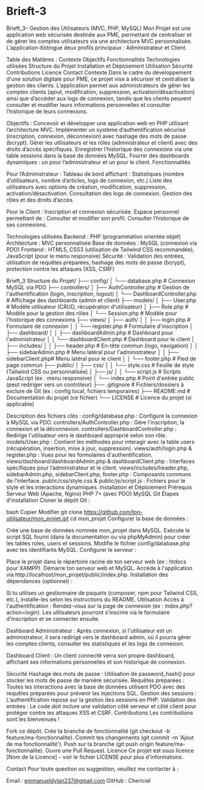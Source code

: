 # Brieft-3
Brieft_3– Gestion des Utilisateurs (MVC, PHP, MySQL)
Mon Projet est une application web sécurisée destinée aux PME, permettant de centraliser et de gérer les comptes utilisateurs via une architecture MVC personnalisée. L’application distingue deux profils principaux : Administrateur et Client.

Table des Matières :
Contexte
Objectifs
Fonctionnalités
Technologies utilisées
Structure du Projet
Installation et Déploiement
Utilisation
Sécurité
Contributions
Licence
Contact
Contexte
Dans le cadre du développement d'une solution digitale pour PME, ce projet vise à sécuriser et centraliser la gestion des clients. L’application permet aux administrateurs de gérer les comptes clients (ajout, modification, suppression, activation/désactivation) ainsi que d’accéder aux logs de connexion, tandis que les clients peuvent consulter et modifier leurs informations personnelles et consulter l’historique de leurs connexions.

Objectifs :
Concevoir et développer une application web en PHP utilisant l’architecture MVC.
Implémenter un système d’authentification sécurisé (inscription, connexion, déconnexion) avec hashage des mots de passe (bcrypt).
Gérer les utilisateurs et les rôles (administrateur et client) avec des droits d’accès spécifiques.
Enregistrer l’historique des connexions via une table sessions dans la base de données MySQL.
Fournir des dashboards dynamiques : un pour l’administrateur et un pour le client.
Fonctionnalités

Pour l’Administrateur :
Tableau de bord affichant :
Statistiques (nombre d’utilisateurs, nombre d’articles, logs de connexion, etc.)
Liste des utilisateurs avec options de création, modification, suppression, activation/désactivation.
Consultation des logs de connexion.
Gestion des rôles et des droits d’accès.

Pour le Client :
Inscription et connexion sécurisée.
Espace personnel permettant de :
Consulter et modifier son profil.
Consulter l’historique de ses connexions.

Technologies utilisées
Backend : PHP (programmation orientée objet)
Architecture : MVC personnalisée
Base de données : MySQL (connexion via PDO)
Frontend : HTML5, CSS3 (utilisation de Tailwind CSS recommandée), JavaScript (pour le menu responsive)
Sécurité : Validation des entrées, utilisation de requêtes préparées, hashage des mots de passe (bcrypt), protection contre les attaques (XSS, CSRF)

Brieft_3
Structure du Projet/
├── config/
│   └── database.php         # Connexion MySQL via PDO
├── controllers/
│   ├── AuthController.php   # Gestion de l'authentification (login, inscription, logout)
│   └── DashboardController.php  # Affichage des dashboards (admin et client)
├── models/
│   ├── User.php             # Modèle utilisateur (CRUD, récupération d'utilisateur)
│   ├── Role.php             # Modèle pour la gestion des rôles
│   └── Session.php          # Modèle pour l'historique des connexions
├── views/
│   ├── auth/
│   │   ├── login.php        # Formulaire de connexion
│   │   └── register.php     # Formulaire d'inscription
│   ├── dashboard/
│   │   ├── dashboardAdmin.php   # Dashboard pour l'administrateur
│   │   └── dashboardClient.php  # Dashboard pour le client
│   ├── includes/
│   │   ├── header.php       # En-tête commun (logo, navigation)
│   │   ├── sidebarAdmin.php # Menu latéral pour l'administrateur
│   │   ├── sidebarClient.php# Menu latéral pour le client
│   │   └── footer.php       # Pied de page commun
├── public/
│   ├── css/
│   │   └── style.css        # Feuille de style (Tailwind CSS ou personnalisée)
│   ├── js/
│   │   └── script.js        # Scripts JavaScript (ex : menu responsive)
│   └── index.php            # Point d'entrée public (peut rediriger vers un contrôleur)
├── .gitignore               # Fichiers/dossiers à exclure de Git (ex : config local, fichiers temporaires)
├── README.md                # Documentation du projet (ce fichier)
└── LICENSE                  # Licence du projet (si applicable)

Description des fichiers clés :
config/database.php : Configure la connexion à MySQL via PDO.
controllers/AuthController.php : Gère l'inscription, la connexion et la déconnexion.
controllers/DashboardController.php : Redirige l'utilisateur vers le dashboard approprié selon son rôle.
models/User.php : Contient les méthodes pour interagir avec la table users (récupération, insertion, mise à jour, suppression).
views/auth/login.php & register.php : Vues pour les formulaires d'authentification.
views/dashboard/dashboardAdmin.php & dashboardClient.php : Interfaces spécifiques pour l’administrateur et le client.
views/includes/header.php, sidebarAdmin.php, sidebarClient.php, footer.php : Composants communs de l’interface.
public/css/style.css & public/js/script.js : Fichiers pour le style et les interactions dynamiques.
Installation et Déploiement
Prérequis
Serveur Web (Apache, Nginx)
PHP 7+ (avec PDO)
MySQL
Git
Étapes d'installation
Cloner le dépôt Git :

bash
Copier
Modifier
git clone https://github.com/ton-utilisateur/mon_projet.git
cd mon_projet
Configurer la base de données :

Crée une base de données nommée mon_projet dans MySQL.
Exécute le script SQL fourni (dans la documentation ou via phpMyAdmin) pour créer les tables roles, users et sessions.
Modifie le fichier config/database.php avec tes identifiants MySQL.
Configurer le serveur :

Place le projet dans le répertoire racine de ton serveur web (ex : htdocs pour XAMPP).
Démarre ton serveur web et MySQL.
Accède à l'application via http://localhost/mon_projet/public/index.php.
Installation des dépendances (optionnel) :

Si tu utilises un gestionnaire de paquets (composer, npm pour Tailwind CSS, etc.), installe-les selon les instructions du README.
Utilisation
Accès à l'authentification :
Rendez-vous sur la page de connexion (ex : index.php?action=login).
Les utilisateurs pourront s'inscrire via le formulaire d'inscription et se connecter ensuite.

Dashboard Administrateur :
Après connexion, si l'utilisateur est un administrateur, il sera redirigé vers le dashboard admin, où il pourra gérer les comptes clients, consulter les statistiques et les logs de connexion.

Dashboard Client :
Un client connecté verra son propre dashboard, affichant ses informations personnelles et son historique de connexion.

Sécurité
Hashage des mots de passe :
Utilisation de password_hash() pour stocker les mots de passe de manière sécurisée.
Requêtes préparées :
Toutes les interactions avec la base de données utilisent PDO avec des requêtes préparées pour prévenir les injections SQL.
Gestion des sessions :
L’authentification repose sur la gestion des sessions en PHP.
Validation des entrées :
Le code doit inclure une validation côté serveur et côté client pour protéger contre les attaques XSS et CSRF.
Contributions
Les contributions sont les bienvenues !

Fork ce dépôt.
Crée ta branche de fonctionnalité (git checkout -b feature/ma-fonctionnalite).
Commit tes changements (git commit -m 'Ajout de ma fonctionnalité').
Push sur ta branche (git push origin feature/ma-fonctionnalite).
Ouvre une Pull Request.
Licence
Ce projet est sous licence [Nom de la Licence] – voir le fichier LICENSE pour plus d'informations.

Contact
Pour toute question ou suggestion, veuillez me contacter à :

Email : emmanueldylan237@gmail.com
GitHub : Chericiel
